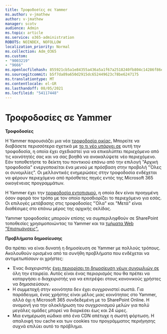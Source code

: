 ```yaml
---
title: Τροφοδοσίες σε Yammer
ms.author: v-jmathew
author: v-jmathew
manager: scotv
audience: Admin
ms.topic: article
ms.service: o365-administration
ROBOTS: NOINDEX, NOFOLLOW
localization_priority: Normal
ms.collection: Adm_O365
ms.custom:
- "9003219"
- "9666"
ms.openlocfilehash: 855921cb5a1e84355a436a5a1f67a2518240fb804c14286f86e7f2fca306bb30
ms.sourcegitcommit: b5f7da89a650d2915dc652449623c78be6247175
ms.translationtype: MT
ms.contentlocale: el-GR
ms.lasthandoff: 08/05/2021
ms.locfileid: "54117448"
---
```

# <a name="feeds-in-yammer"></a>Τροφοδοσίες σε Yammer

**Τροφοδοσίες**

Η Yammer παρουσιάζει μια νέα [τροφοδοσία οικίας.](https://support.microsoft.com/office/what-s-in-the-yammer-home-feed-8fff52dd-5b38-468c-b963-fa4c6a4f9254) Μπορείτε να διαβάσετε περισσότερα σχετικά με [το τι νέο υπάρχει σε](https://techcommunity.microsoft.com/t5/yammer-blog/yammer-discovery-what-is-in-my-feed/ba-p/1596230) αυτή την τροφοδοσία, η οποία έχει σχεδιαστεί για να επικαλύπτει περιεχόμενο από τις κοινότητές σας και να σας βοηθά να ανακαλύψετε νέο περιεχόμενο. Εάν τοποθετήστε το δείκτη του ποντικιού επάνω από την επιλογή "Αρχική τροφοδοσία" ενεργοποιείται ένα μενού με πρόσβαση στην προβολή "Όλες οι συνομιλίες". Οι μελλοντικές ενημερώσεις στην τροφοδοσία ενδέχεται να φέρουν περιεχόμενο από πρόσθετες πηγές εντός της Microsoft 365 οικογένειας προγραμμάτων.

Η Yammer έχει την [τροφοδοσία εντοπισμού,](https://support.microsoft.com/office/what-s-in-the-yammer-discovery-feed-28ba9a79-2bde-4e7c-8420-db2296c3ca49) η οποία δεν είναι προηγμένη όσον αφορά τον τρόπο με τον οποίο προσδιορίζει το περιεχόμενο για εσάς. Οι επιλογές μετάβασης στις τροφοδοσίες "Όλα" και "Μετά" είναι διαθέσιμες στο επάνω μέρος της αρχικής σελίδας.

Yammer τροφοδοσίες μπορούν επίσης να συμπεριληφθούν σε SharePoint τοποθεσίες χρησιμοποιώντας τα Yammer και τα [τμήματα Web "Επισημάνσεις".](https://support.microsoft.com/office/use-a-yammer-web-part-in-sharepoint-online-a53cfa0c-3d09-42c8-a286-1038a81c59da)

**Προβλήματα δημοσίευσης**

Θα πρέπει να είναι δυνατή η δημοσίευση σε Yammer με πολλούς τρόπους. Ακολουθούν ορισμένα από τα συνήθη προβλήματα που ενδέχεται να αντιμετωπίσουν οι χρήστες:

- Ένας διαχειριστής [έχει περιορίσει τη δημοσίευση νέων συνομιλιών σε](https://support.microsoft.com/office/restrict-all-company-posts-in-yammer-3219d2ae-db15-4c9f-9dd2-28559ae39a97) όλη την εταιρεία. Αυτός είναι ένας περιορισμός που θα πρέπει να καταργήσει ο διαχειριστής για να επιτρέψει στους κανονικούς χρήστες να δημοσιεύσουν.
- Η συμμετοχή στην κοινότητα δεν έχει συγχρονιστεί σωστά. Για παράδειγμα, ένας χρήστης είναι μέλος μιας κοινότητας στο Yammer, αλλά όχι η Microsoft 365 συνδεδεμένη με το SharePoint Online. Η αναμονή για την ολοκλήρωση του συγχρονισμού μελών για πολύ μεγάλες ομάδες μπορεί να διαρκέσει έως και 24 ώρες.
- Μια ενημέρωση κώδικα από ένα CDN απέτυχε η σωστή φόρτωση. Η απαλοιφή του cache και των cookies του προγράμματος περιήγησης συχνά επιλύει αυτό το πρόβλημα.

